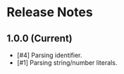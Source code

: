 # Release Notes

## 1.0.0 (Current)

* [#4] Parsing identifier.
* [#1] Parsing string/number literals.
